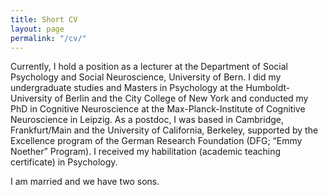 ```yaml
---
title: Short CV
layout: page
permalink: "/cv/"
---
```

Currently, I hold a position as a lecturer at the Department of Social Psychology and Social Neuroscience, University of Bern. I did my undergraduate studies and Masters in Psychology at the Humboldt-University of Berlin and the City College of New York and conducted my PhD in Cognitive Neuroscience at the Max-Planck-Institute of Cognitive Neuroscience in Leipzig. As a postdoc, I was based in Cambridge, Frankfurt/Main and the University of California, Berkeley, supported by the Excellence program of the German Research Foundation (DFG; “Emmy Noether” Program). I received my habilitation (academic teaching certificate) in Psychology. 

I am married and we have two sons. 
